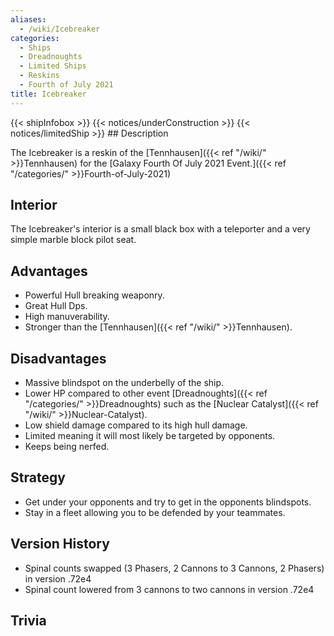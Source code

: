 ```yaml
---
aliases:
  - /wiki/Icebreaker
categories:
  - Ships
  - Dreadnoughts
  - Limited Ships
  - Reskins
  - Fourth of July 2021
title: Icebreaker
---
```


{{< shipInfobox >}} {{< notices/underConstruction >}} {{< notices/limitedShip >}} ## Description

The Icebreaker is a reskin of the [Tennhausen]({{< ref "/wiki/" >}}Tennhausen) for the [Galaxy Fourth Of July 2021 Event.]({{< ref "/categories/" >}}Fourth-of-July-2021)

## Interior

The Icebreaker's interior is a small black box with a teleporter and a very simple marble block pilot seat.

## Advantages

- Powerful Hull breaking weaponry.
- Great Hull Dps.
- High manuverability.
- Stronger than the [Tennhausen]({{< ref "/wiki/" >}}Tennhausen).

## Disadvantages

- Massive blindspot on the underbelly of the ship.
- Lower HP compared to other event [Dreadnoughts]({{< ref "/categories/" >}}Dreadnoughts) such as the [Nuclear Catalyst]({{< ref "/wiki/" >}}Nuclear-Catalyst).
- Low shield damage compared to its high hull damage.
- Limited meaning it will most likely be targeted by opponents.
- Keeps being nerfed.

## Strategy

- Get under your opponents and try to get in the opponents blindspots.
- Stay in a fleet allowing you to be defended by your teammates.

## Version History

- Spinal counts swapped (3 Phasers, 2 Cannons to 3 Cannons, 2 Phasers) in version .72e4
- Spinal count lowered from 3 cannons to two cannons in version .72e4

## Trivia
